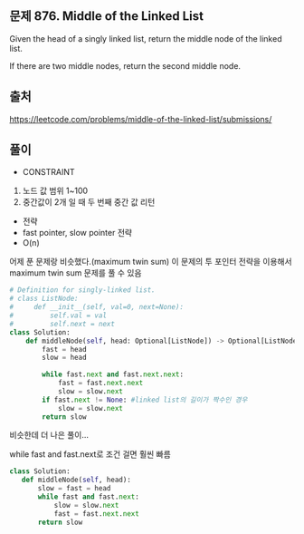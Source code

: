 ## 문제 876. Middle of the Linked List

Given the head of a singly linked list, return the middle node of the linked list.

If there are two middle nodes, return the second middle node.

## 출처
https://leetcode.com/problems/middle-of-the-linked-list/submissions/

## 풀이
- CONSTRAINT
 1. 노드 값 범위 1~100
 2. 중간값이 2개 일 때 두 번째 중간 값 리턴

- 전략
 - fast pointer, slow pointer 전략
 - O(n)

어제 푼 문제랑 비슷했다.(maximum twin sum)
이 문제의 투 포인터 전략을 이용해서 maximum twin sum 문제를 풀 수 있음
```python
# Definition for singly-linked list.
# class ListNode:
#     def __init__(self, val=0, next=None):
#         self.val = val
#         self.next = next
class Solution:
    def middleNode(self, head: Optional[ListNode]) -> Optional[ListNode]:
        fast = head
        slow = head
        
        while fast.next and fast.next.next: 
            fast = fast.next.next
            slow = slow.next
        if fast.next != None: #linked list의 길이가 짝수인 경우
            slow = slow.next
        return slow
 ```
 
 비슷한데 더 나은 풀이...
 
 while fast and fast.next로 조건 걸면 훨씬 빠름
 ```python
 class Solution:
    def middleNode(self, head):
        slow = fast = head
        while fast and fast.next:
            slow = slow.next
            fast = fast.next.next
        return slow
        
 ```
